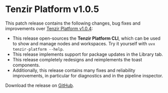 # Tenzir Platform v1.0.5

This patch release contains the following changes, bug fixes and improvements over [Tenzir Platform v1.0.4](https://github.com/tenzir/platform/releases/tag/v1.0.4):

* This release open-sources the **Tenzir Platform CLI**, which can be used to show and manage nodes and workspaces. Try it yourself with `uvx tenzir-platform --help`.
* This release implements support for package updates in the Library tab.
* This release completely redesigns and reimplements the toast components.
* Additionally, this release contains many fixes and reliability improvements, in particular for diagnostics and in the pipeline inspector.

Download the release on [GitHub](https://github.com/tenzir/platform/releases/tag/v1.0.5).